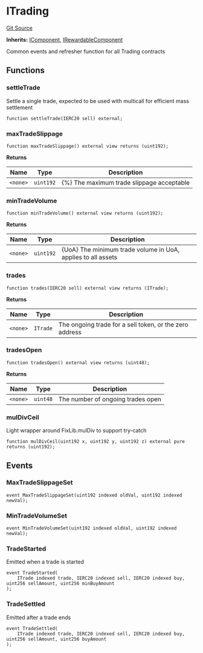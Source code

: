 # ITrading
[Git Source](https://github.com/larrythecucumber321/protocol/blob/77d337b8595ba96d069ded321419b36a61984170/contracts/interfaces/ITrading.sol)

**Inherits:**
[IComponent](/contracts/interfaces/IComponent.sol/interface.IComponent.md), [IRewardableComponent](/contracts/interfaces/IRewardable.sol/interface.IRewardableComponent.md)

Common events and refresher function for all Trading contracts


## Functions
### settleTrade

Settle a single trade, expected to be used with multicall for efficient mass settlement


```solidity
function settleTrade(IERC20 sell) external;
```

### maxTradeSlippage


```solidity
function maxTradeSlippage() external view returns (uint192);
```
**Returns**

|Name|Type|Description|
|----|----|-----------|
|`<none>`|`uint192`|{%} The maximum trade slippage acceptable|


### minTradeVolume


```solidity
function minTradeVolume() external view returns (uint192);
```
**Returns**

|Name|Type|Description|
|----|----|-----------|
|`<none>`|`uint192`|{UoA} The minimum trade volume in UoA, applies to all assets|


### trades


```solidity
function trades(IERC20 sell) external view returns (ITrade);
```
**Returns**

|Name|Type|Description|
|----|----|-----------|
|`<none>`|`ITrade`|The ongoing trade for a sell token, or the zero address|


### tradesOpen


```solidity
function tradesOpen() external view returns (uint48);
```
**Returns**

|Name|Type|Description|
|----|----|-----------|
|`<none>`|`uint48`|The number of ongoing trades open|


### mulDivCeil

Light wrapper around FixLib.mulDiv to support try-catch


```solidity
function mulDivCeil(uint192 x, uint192 y, uint192 z) external pure returns (uint192);
```

## Events
### MaxTradeSlippageSet

```solidity
event MaxTradeSlippageSet(uint192 indexed oldVal, uint192 indexed newVal);
```

### MinTradeVolumeSet

```solidity
event MinTradeVolumeSet(uint192 indexed oldVal, uint192 indexed newVal);
```

### TradeStarted
Emitted when a trade is started


```solidity
event TradeStarted(
    ITrade indexed trade, IERC20 indexed sell, IERC20 indexed buy, uint256 sellAmount, uint256 minBuyAmount
);
```

### TradeSettled
Emitted after a trade ends


```solidity
event TradeSettled(
    ITrade indexed trade, IERC20 indexed sell, IERC20 indexed buy, uint256 sellAmount, uint256 buyAmount
);
```

